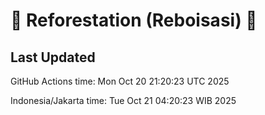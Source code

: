 
# 🌳 Reforestation (Reboisasi) 🌲

## Last Updated

GitHub Actions time: Mon Oct 20 21:20:23 UTC 2025

Indonesia/Jakarta time: Tue Oct 21 04:20:23 WIB 2025
